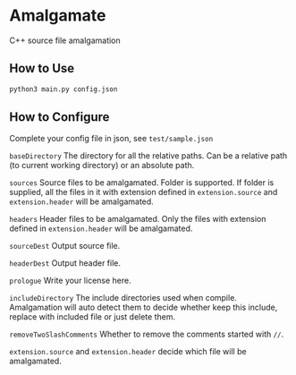 # Amalgamate
C++ source file amalgamation

## How to Use

```bash
python3 main.py config.json
```

## How to Configure

Complete your config file in json, see `test/sample.json`

`baseDirectory` The directory for all the relative paths. Can be a relative path (to current working directory) or an absolute path.

`sources` Source files to be amalgamated. Folder is supported. If folder is supplied, all the files in it with extension defined in `extension.source` and `extension.header` will be amalgamated.

`headers` Header files to be amalgamated. Only the files with extension defined in `extension.header` will be amalgamated.

`sourceDest` Output source file.

`headerDest` Output header file.

`prologue` Write your license here.

`includeDirectory` The include directories used when compile. Amalgamation will auto detect them to decide whether keep this include, replace with included file or just delete them.

`removeTwoSlashComments` Whether to remove the comments started with `//`.

`extension.source` and `extension.header` decide which file will be amalgamated.

